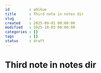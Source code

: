```yaml
---
id         : a9ikue
title      : Third note in notes dir
slug       : 
created    : 2025-09-01 00:00:00
modified   : 2025-10-03 00:00:00
categories : []
tags       : []
status     : draft
---
```


# Third note in notes dir


